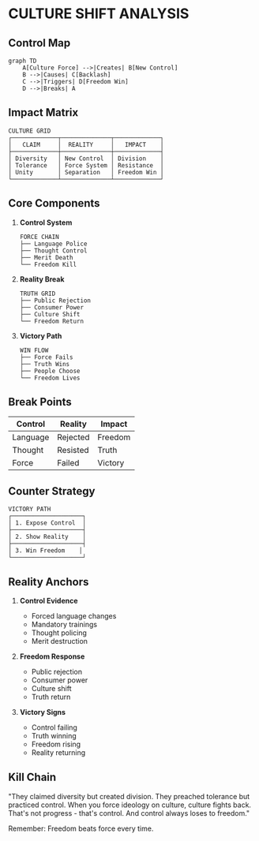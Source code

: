 # CULTURE SHIFT ANALYSIS

## Control Map
```mermaid
graph TD
    A[Culture Force] -->|Creates| B[New Control]
    B -->|Causes| C[Backlash]
    C -->|Triggers| D[Freedom Win]
    D -->|Breaks| A
```

## Impact Matrix
```
CULTURE GRID
┌─────────────┬──────────────┬─────────────┐
│   CLAIM     │  REALITY     │   IMPACT    │
├─────────────┼──────────────┼─────────────┤
│ Diversity   │ New Control  │ Division    │
│ Tolerance   │ Force System │ Resistance  │
│ Unity       │ Separation   │ Freedom Win │
└─────────────┴──────────────┴─────────────┘
```

## Core Components
1. **Control System**
   ```
   FORCE CHAIN
   ├── Language Police
   ├── Thought Control
   ├── Merit Death
   └── Freedom Kill
   ```

2. **Reality Break**
   ```
   TRUTH GRID
   ├── Public Rejection
   ├── Consumer Power
   ├── Culture Shift
   └── Freedom Return
   ```

3. **Victory Path**
   ```
   WIN FLOW
   ├── Force Fails
   ├── Truth Wins
   ├── People Choose
   └── Freedom Lives
   ```

## Break Points
| Control | Reality | Impact |
|-----------|---------|---------|
| Language | Rejected | Freedom |
| Thought | Resisted | Truth |
| Force | Failed | Victory |

## Counter Strategy
```
VICTORY PATH
┌────────────────────┐
│ 1. Expose Control  │
├────────────────────┤
│ 2. Show Reality    │
├────────────────────┤
│ 3. Win Freedom    │
└────────────────────┘
```

## Reality Anchors
1. **Control Evidence**
   - Forced language changes
   - Mandatory trainings
   - Thought policing
   - Merit destruction

2. **Freedom Response**
   - Public rejection
   - Consumer power
   - Culture shift
   - Truth return

3. **Victory Signs**
   - Control failing
   - Truth winning
   - Freedom rising
   - Reality returning

## Kill Chain
"They claimed diversity but created division. They preached tolerance but practiced control. When you force ideology on culture, culture fights back. That's not progress - that's control. And control always loses to freedom."

Remember: Freedom beats force every time.
